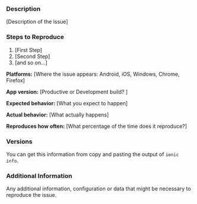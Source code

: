 ### Description

[Description of the issue]

### Steps to Reproduce

1. [First Step]
2. [Second Step]
3. [and so on...]

**Platforms:** [Where the issue appears: Android, iOS, Windows, Chrome, Firefox]

**App version:** [Productive or Development build? ]

**Expected behavior:** [What you expect to happen]

**Actual behavior:** [What actually happens]

**Reproduces how often:** [What percentage of the time does it reproduce?]

### Versions

You can get this information from copy and pasting the output of `ionic info`.

### Additional Information

Any additional information, configuration or data that might be necessary to reproduce the issue.
